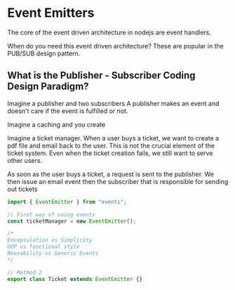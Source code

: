 # Event Emitters

The core of the event driven architecture in nodejs are event handlers.

When do you need this event driven architecture? These are popular in the PUB/SUB design pattern.

## What is the Publisher - Subscriber Coding Design Paradigm?

Imagine a publisher and two subscribers
A publisher makes an event and doesn't care if the event is fulfilled or not.

Imagine a caching and you create

Imagine a ticket manager. When a user buys a ticket, we want to create a pdf file and email back to the user. This is not the crucial element of the ticket system. Even when the ticket creation fails, we still want to serve other users.

As soon as the user buys a ticket, a request is sent to the publisher. We then issue an email event then the subscriber that is responsible for sending out tickets

```js
import { EventEmitter } from "events";

// First way of using events
const ticketManager = new EventEmitter();

/*
Encapsulation vs Simplicity
OOP vs functional style
Reusability vs Generic Events
*/

// Method 2
export class Ticket extends EventEmitter {}
```
